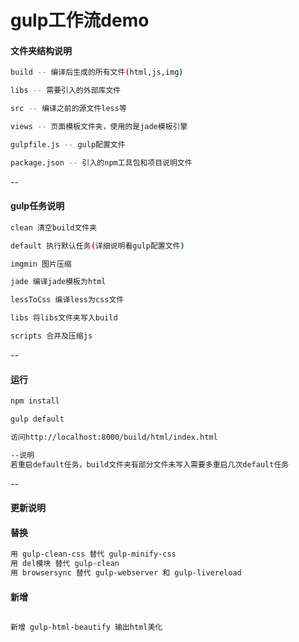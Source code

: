 # gulp工作流demo



#### **文件夹结构说明**

```sh
build -- 编译后生成的所有文件(html,js,img)  

libs -- 需要引入的外部库文件  

src -- 编译之前的源文件less等

views -- 页面模板文件夹，使用的是jade模板引擎

gulpfile.js -- gulp配置文件

package.json -- 引入的npm工具包和项目说明文件
```

--


#### **gulp任务说明**

```sh
clean 清空build文件夹

default 执行默认任务(详细说明看gulp配置文件)

imgmin 图片压缩

jade 编译jade模板为html

lessToCss 编译less为css文件

libs 将libs文件夹写入build

scripts 合并及压缩js
```

--


#### **运行**

```sh
npm install

gulp default

访问http://localhost:8000/build/html/index.html

--说明
若重启default任务，build文件夹有部分文件未写入需要多重启几次default任务
```

--


#### **更新说明**


#### **替换**

```sh
用 gulp-clean-css 替代 gulp-minify-css
用 del模块 替代 gulp-clean 
用 browsersync 替代 gulp-webserver 和 gulp-livereload
```

#### **新增**

```sh

新增 gulp-html-beautify 输出html美化

```
